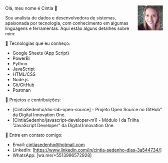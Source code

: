 Olá, meu nome é Cintia 👋 <img src="Eu.jpg" alt="Foto de Cintia" width="80" align="right"/>

Sou analista de dados e desenvolvedora de sistemas, apaixonada por tecnologia, com conhecimento em algumas linguagens e ferramentas.
Aqui estão alguns detalhes sobre mim:

🔹 Tecnologias que eu conheço:
- Google Sheets (App Script)
- PowerBi
- Python
- JavaScript
- HTML/CSS
- Node.js
- Git/GitHub
- Postman

🔹 Projetos e contribuições:
- [CintiaSedenho/dio-lab-open-source] - Projeto Open Source no GitHub" da Digital Innovation One.
- [CintiaSedenho/javascript-developer-m1] - Módulo I da Trilha "JavaScript Developer" da Digital Innovation One.

🔹 Entre em contato comigo:
- Email: cintiasedenho@hotmail.com
- LinkedIn: [https://www.linkedin.com/in/cintia-sedenho-dias-3a544734/]
- WhatsApp: [wa.me/+5513996572928]
